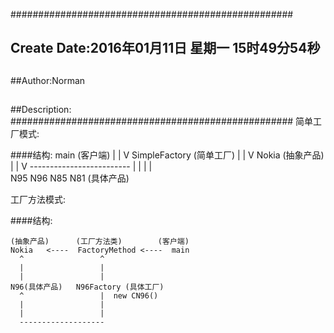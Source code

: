 ###################################################
## Create Date:2016年01月11日 星期一 15时49分54秒
##
##Author:Norman
##
##Description: 
###################################################
简单工厂模式:

####结构:
              main                  (客户端)
                |
                |
                V
            SimpleFactory           (简单工厂)
                |
                |
                V
              Nokia                 (抽象产品)
                |
                |
                V
     -------------------------
     |       |       |       |   
    N95     N96     N85     N81     (具体产品)


工厂方法模式:

####结构:

    (抽象产品)      (工厂方法类)        (客户端)
    Nokia   <----  FactoryMethod <----  main
      ^                 ^
      |                 |
      |                 |
    N96(具体产品)   N96Factory (具体工厂)
      ^                 |  new CN96()
      |                 |
      |                 |
      -------------------

